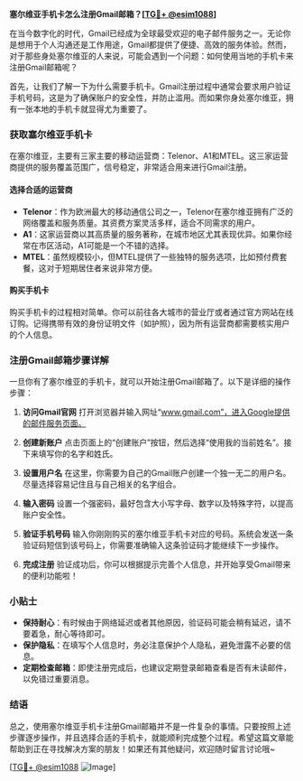 **塞尔维亚手机卡怎么注册Gmail邮箱？[[TG💪+ @esim1088](https://t.me/s/esim1088)]**

在当今数字化的时代，Gmail已经成为全球最受欢迎的电子邮件服务之一。无论你是想用于个人沟通还是工作用途，Gmail都提供了便捷、高效的服务体验。然而，对于那些身处塞尔维亚的人来说，可能会遇到一个问题：如何使用当地的手机卡来注册Gmail邮箱呢？

首先，让我们了解一下为什么需要手机卡。Gmail注册过程中通常会要求用户验证手机号码，这是为了确保账户的安全性，并防止滥用。而如果你身处塞尔维亚，拥有一张本地的手机卡就显得尤为重要了。

### 获取塞尔维亚手机卡

在塞尔维亚，主要有三家主要的移动运营商：Telenor、A1和MTEL。这三家运营商提供的服务覆盖范围广，信号稳定，非常适合用来进行Gmail注册。

#### 选择合适的运营商

- **Telenor**：作为欧洲最大的移动通信公司之一，Telenor在塞尔维亚拥有广泛的网络覆盖和服务质量。其资费方案灵活多样，适合不同需求的用户。
- **A1**：这家运营商以其高质量的服务著称，在城市地区尤其表现优异。如果你经常在市区活动，A1可能是一个不错的选择。
- **MTEL**：虽然规模较小，但MTEL提供了一些独特的服务选项，比如预付费套餐，这对于短期居住者来说非常方便。

#### 购买手机卡

购买手机卡的过程相对简单。你可以前往各大城市的营业厅或者通过官方网站在线订购。记得携带有效的身份证明文件（如护照），因为所有运营商都需要核实用户的个人信息。

### 注册Gmail邮箱步骤详解

一旦你有了塞尔维亚的手机卡，就可以开始注册Gmail邮箱了。以下是详细的操作步骤：

1. **访问Gmail官网**
   打开浏览器并输入网址“www.gmail.com”，进入Google提供的邮件服务页面。

2. **创建新账户**
   点击页面上的“创建账户”按钮，然后选择“使用我的当前姓名”。接下来填写你的名字和姓氏。

3. **设置用户名**
   在这里，你需要为自己的Gmail账户创建一个独一无二的用户名。尽量选择容易记住且与自己相关的名字组合。

4. **输入密码**
   设置一个强密码，最好包含大小写字母、数字以及特殊字符，以提高账户安全性。

5. **验证手机号码**
   输入你刚刚购买的塞尔维亚手机卡对应的号码。系统会发送一条验证码短信到该号码上，你需要准确输入这条验证码才能继续下一步操作。

6. **完成注册**
   验证成功后，你可以根据提示完善个人信息，并开始享受Gmail带来的便利功能啦！

### 小贴士

- **保持耐心**：有时候由于网络延迟或者其他原因，验证码可能会稍有延迟，请不要着急，耐心等待即可。
- **保护隐私**：在填写个人信息时，务必注意保护个人隐私，避免泄露不必要的信息。
- **定期检查邮箱**：即使注册完成后，也建议定期登录邮箱查看是否有未读邮件，以免错过重要消息。

### 结语

总之，使用塞尔维亚手机卡注册Gmail邮箱并不是一件复杂的事情。只要按照上述步骤逐步操作，并且选择合适的手机卡，就能顺利完成整个过程。希望这篇文章能帮助到正在寻找解决方案的朋友！如果还有其他疑问，欢迎随时留言讨论哦~

[[TG💪+ @esim1088](https://t.me/s/esim1088) ![Image](https://i.postimg.cc/4NQfJmqS/Snipaste-2025-05-13-00-14-12.png)]